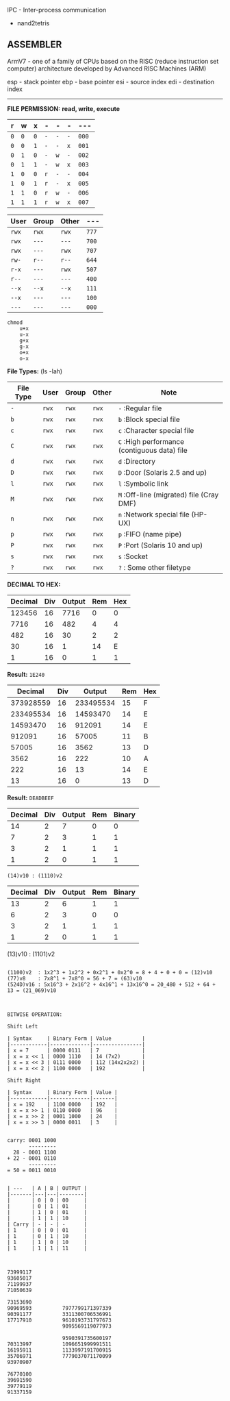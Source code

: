 IPC - Inter-process communication

- nand2tetris

## ASSEMBLER

ArmV7 - one of a family of CPUs based on the RISC (reduce instruction set computer) architecture
developed by Advanced RISC Machines (ARM)

esp - stack pointer
ebp - base pointer
esi - source index
edi - destination index


------------------------------------------------------------------------


__FILE PERMISSION:__
__read, write, execute__

| r | w | x | - | - | - | --- |
|---|---|---|---|---|---|-----|
| `0` | `0` | `0` | `-` | `-` | `-` | `000` |
| `0` | `0` | `1` | `-` | `-` | `x` | `001` |
| `0` | `1` | `0` | `-` | `w` | `-` | `002` |
| `0` | `1` | `1` | `-` | `w` | `x` | `003` |
| `1` | `0` | `0` | `r` | `-` | `-` | `004` |
| `1` | `0` | `1` | `r` | `-` | `x` | `005` |
| `1` | `1` | `0` | `r` | `w` | `-` | `006` |
| `1` | `1` | `1` | `r` | `w` | `x` | `007` |


| User | Group | Other | --- |
|------|-------|-------|-----|
| `rwx`  | `rwx`   | `rwx`   | `777` |
| `rwx`  | `---`   | `---`   | `700` |
| `rwx`  | `---`   | `rwx`   | `707` |
| `rw-`  | `r--`   | `r--`   | `644` |
| `r-x`  | `---`   | `rwx`   | `507` |
| `r--`  | `---`   | `---`   | `400` |
| `--x`  | `--x`   | `--x`   | `111` |
| `--x`  | `---`   | `---`   | `100` |
| `---`  | `---`   | `---`   | `000` |

``````
chmod
    u+x
    u-x
    g+x
    g-x
    o+x
    o-x
``````

__File Types:__ (ls -lah)

| File Type | User | Group | Other | Note                                       |
|-----------|------|-------|-------|--------------------------------------------|
| `-`         | `rwx`  | `rwx`   | `rwx`   | `-` :Regular file                            |
| `b`         | `rwx`  | `rwx`   | `rwx`   | `b` :Block special file                      |
| `c`         | `rwx`  | `rwx`   | `rwx`   | `c` :Character special file                  |
| `C`         | `rwx`  | `rwx`   | `rwx`   | `C` :High performance (contiguous data) file |
| `d`         | `rwx`  | `rwx`   | `rwx`   | `d` :Directory                               |
| `D`         | `rwx`  | `rwx`   | `rwx`   | `D` :Door (Solaris 2.5 and up)               |
| `l`         | `rwx`  | `rwx`   | `rwx`   | `l` :Symbolic link                           |
| `M`         | `rwx`  | `rwx`   | `rwx`   | `M` :Off-line (migrated) file (Cray DMF)     |
| `n`         | `rwx`  | `rwx`   | `rwx`   | `n` :Network special file (HP-UX)            |
| `p`         | `rwx`  | `rwx`   | `rwx`   | `p` :FIFO (name pipe)                        |
| `P`         | `rwx`  | `rwx`   | `rwx`   | `P` :Port (Solaris 10 and up)                |
| `s`         | `rwx`  | `rwx`   | `rwx`   | `s` :Socket                                  |
| `?`         | `rwx`  | `rwx`   | `rwx`   | `?` : Some other filetype                    |


__DECIMAL TO HEX:__

| Decimal | Div | Output | Rem | Hex |
|---------|-----|--------|-----|-----|
| 123456  | 16  | 7716   | 0   | 0   |
| 7716    | 16  | 482    | 4   | 4   |
| 482     | 16  | 30     | 2   | 2   |
| 30      | 16  | 1      | 14  | E   |
| 1       | 16  | 0      | 1   | 1   |

__Result:__ `1E240`

| Decimal   | Div | Output    | Rem | Hex |
|-----------|-----|-----------|-----|-----|
| 373928559 | 16  | 233495534 | 15  | F   |
| 233495534 | 16  | 14593470  | 14  | E   |
| 14593470  | 16  | 912091    | 14  | E   |
| 912091    | 16  | 57005     | 11  | B   |
| 57005     | 16  | 3562      | 13  | D   |
| 3562      | 16  | 222       | 10  | A   |
| 222       | 16  | 13        | 14  | E   |
| 13        | 16  | 0         | 13  | D   |

__Result:__ `DEADBEEF`


| Decimal | Div | Output | Rem | Binary |
|---------|-----|--------|-----|--------|
| 14      | 2   | 7      | 0   | 0      |
| 7       | 2   | 3      | 1   | 1      |
| 3       | 2   | 1      | 1   | 1      |
| 1       | 2   | 0      | 1   | 1      |

`(14)v10 : (1110)v2`


| Decimal | Div | Output | Rem | Binary |
|---------|-----|--------|-----|--------|
| 13      | 2   | 6      | 1   | 1      |
| 6       | 2   | 3      | 0   | 0      |
| 3       | 2   | 1      | 1   | 1      |
| 1       | 2   | 0      | 1   | 1      |

(13)v10 : (1101)v2


``````

(1100)v2  : 1x2^3 + 1x2^2 + 0x2^1 + 0x2^0 = 8 + 4 + 0 + 0 = (12)v10
(77)v8    : 7x8^1 + 7x8^0 = 56 + 7 = (63)v10
(524D)v16 : 5x16^3 + 2x16^2 + 4x16^1 + 13x16^0 = 20_480 + 512 + 64 + 13 = (21_069)v10



BITWISE OPERATION:

Shift Left

| Syntax     | Binary Form | Value          |
|------------|-------------|----------------|
| x = 7      | 0000 0111   | 7              |
| x = x << 1 | 0000 1110   | 14 (7x2)       |
| x = x << 3 | 0111 0000   | 112 (14x2x2x2) |
| x = x << 2 | 1100 0000   | 192            |

Shift Right

| Syntax     | Binary Form | Value |
|------------|-------------|-------|
| x = 192    | 1100 0000   | 192   |
| x = x >> 1 | 0110 0000   | 96    |
| x = x >> 2 | 0001 1000   | 24    |
| x = x >> 3 | 0000 0011   | 3     |


carry: 0001 1000
       ---------
  28 - 0001 1100
+ 22 - 0001 0110
       ---------
= 50 = 0011 0010


| ---   | A | B | OUTPUT |
|-------|---|---|--------|
|       | 0 | 0 | 00     |
|       | 0 | 1 | 01     |
|       | 1 | 0 | 01     |
|       | 1 | 1 | 10     |
| Carry | - | - | -      |
| 1     | 0 | 0 | 01     |
| 1     | 0 | 1 | 10     |
| 1     | 1 | 0 | 10     |
| 1     | 1 | 1 | 11     |



73999117
93605017
71199937
71050639

73153690
90969593          7977799171397339
90391177          3311300706536991
17717910          9610193731797673
                  9095569119077973

                  9590391735600197
70313997          1096651999991511
16195911          1133997191700915
35706971          7779037071170099
93970907

76770100
39691590
39779119
91337159
``````
